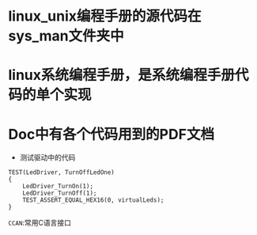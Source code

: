 # linux_unix编程手册的源代码在sys_man文件夹中

# linux系统编程手册，是系统编程手册代码的单个实现

 # Doc中有各个代码用到的PDF文档

 - 测试驱动中的代码

```
TEST(LedDriver, TurnOffLedOne)
{
    LedDriver_TurnOn(1);
    LedDriver_TurnOff(1);
    TEST_ASSERT_EQUAL_HEX16(0, virtualLeds);
}
```



`CCAN`:常用C语言接口







